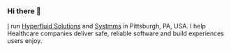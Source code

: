 ### Hi there 👋

<!--
**jonshaffer/jonshaffer** is a ✨ _special_ ✨ repository because its `README.md` (this file) appears on your GitHub profile.

Here are some ideas to get you started:

- 🔭 I’m currently working on ...
- 🌱 I’m currently learning ...
- 👯 I’m looking to collaborate on ...
- 🤔 I’m looking for help with ...
- 💬 Ask me about ...
- 📫 How to reach me: ...
- 😄 Pronouns: ...
- ⚡ Fun fact: ...
-->

[I](https://www.jonshaffer.dev) run [Hyperfluid Solutions](https://www.hyperfluidsolutions.com) and [Systmms](https://www.systmms.dev) in Pittsburgh, PA, USA. I help Healthcare companies deliver safe, reliable software and build experiences users enjoy.